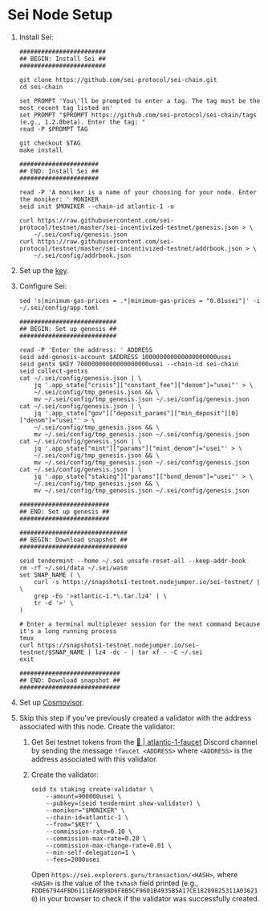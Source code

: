 # Sei Node Setup

1. Install Sei:

    ```shell
    ########################
    ## BEGIN: Install Sei ##
    ########################
   
    git clone https://github.com/sei-protocol/sei-chain.git
    cd sei-chain
   
    set PROMPT 'You\'ll be prompted to enter a tag. The tag must be the most recent tag listed on'
    set PROMPT "$PROMPT https://github.com/sei-protocol/sei-chain/tags (e.g., 1.2.0beta). Enter the tag: "
    read -P $PROMPT TAG
   
    git checkout $TAG
    make install

    ######################
    ## END: Install Sei ##
    ######################
   
    read -P 'A moniker is a name of your choosing for your node. Enter the moniker: ' MONIKER
    seid init $MONIKER --chain-id atlantic-1 -o
    
    curl https://raw.githubusercontent.com/sei-protocol/testnet/master/sei-incentivized-testnet/genesis.json > \
        ~/.sei/config/genesis.json
    curl https://raw.githubusercontent.com/sei-protocol/testnet/master/sei-incentivized-testnet/addrbook.json > \
        ~/.sei/config/addrbook.json
    ```
2. Set up the [key](key.md).
3. Configure Sei:

    ```shell
    sed 's|minimum-gas-prices = .*|minimum-gas-prices = "0.01usei"|' -i ~/.sei/config/app.toml
   
    ###########################
    ## BEGIN: Set up genesis ##
    ###########################
   
    read -P 'Enter the address: ' ADDRESS
    seid add-genesis-account $ADDRESS 100000000000000000000usei
    seid gentx $KEY 70000000000000000000usei --chain-id sei-chain
    seid collect-gentxs
    cat ~/.sei/config/genesis.json | \
        jq '.app_state["crisis"]["constant_fee"]["denom"]="usei"' > \
        ~/.sei/config/tmp_genesis.json && \
        mv ~/.sei/config/tmp_genesis.json ~/.sei/config/genesis.json
    cat ~/.sei/config/genesis.json | \
        jq '.app_state["gov"]["deposit_params"]["min_deposit"][0]["denom"]="usei"' > \
        ~/.sei/config/tmp_genesis.json && \
        mv ~/.sei/config/tmp_genesis.json ~/.sei/config/genesis.json
    cat ~/.sei/config/genesis.json | \
        jq '.app_state["mint"]["params"]["mint_denom"]="usei"' > \
        ~/.sei/config/tmp_genesis.json && \
        mv ~/.sei/config/tmp_genesis.json ~/.sei/config/genesis.json
    cat ~/.sei/config/genesis.json | \
        jq '.app_state["staking"]["params"]["bond_denom"]="usei"' > \
        ~/.sei/config/tmp_genesis.json && \
        mv ~/.sei/config/tmp_genesis.json ~/.sei/config/genesis.json
   
    #########################
    ## END: Set up genesis ##
    #########################
      
    ##############################
    ## BEGIN: Download snapshot ##
    ##############################
   
    seid tendermint --home ~/.sei unsafe-reset-all --keep-addr-book
    rm -rf ~/.sei/data ~/.sei/wasm
    set SNAP_NAME ( \
        curl -s https://snapshots1-testnet.nodejumper.io/sei-testnet/ | \
        grep -Eo '>atlantic-1.*\.tar.lz4' | \
        tr -d '>' \
    )
    
    # Enter a terminal multiplexer session for the next command because it's a long running process
    tmux
    curl https://snapshots1-testnet.nodejumper.io/sei-testnet/$SNAP_NAME | lz4 -dc - | tar xf - -C ~/.sei
    exit
      
    ############################
    ## END: Download snapshot ##
    ############################
    ```
4. Set up [Cosmovisor](cosmovisor.md).
5. Skip this step if you've previously created a validator with the address associated with this node. Create the validator:
   1. Get Sei testnet tokens from the [🚰 | atlantic-1-faucet](https://discord.com/channels/973057323805311026/979272741150687262) Discord channel by sending the message `!faucet <ADDRESS>` where `<ADDRESS>` is the address associated with this validator.
   2. Create the validator:

       ```shell
       seid tx staking create-validator \
           --amount=900000usei \
           --pubkey=(seid tendermint show-validator) \
           --moniker="$MONIKER" \
           --chain-id=atlantic-1 \
           --from="$KEY" \
           --commission-rate=0.10 \
           --commission-max-rate=0.20 \
           --commission-max-change-rate=0.01 \
           --min-self-delegation=1 \
           --fees=2000usei
       ```

       Open `https://sei.explorers.guru/transaction/<HASH>`, where `<HASH>` is the value of the `txhash` field printed (e.g., `FDDE67944FBD6111EA9898D6F8B5CF9601B4935B5A17CE18209825311A036210`) in your browser to check if the validator was successfully created.
